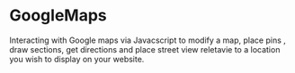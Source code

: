 # GoogleMaps
Interacting with Google maps via Javacscript to modify a map, place pins , draw sections, get directions and place street view reletavie to a location you wish to display on your website.
